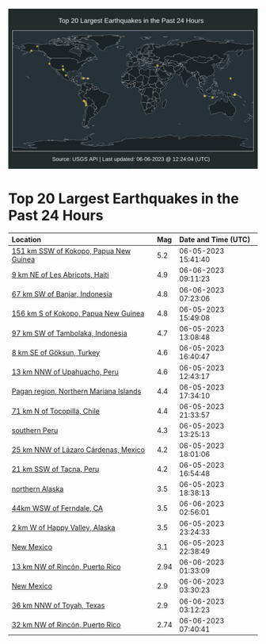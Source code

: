 ![Map](./map.png)

# Top 20 Largest Earthquakes in the Past 24 Hours

| Location | Mag | Date and Time (UTC) |
|:---|:---|:---|
| [151 km SSW of Kokopo, Papua New Guinea](https://earthquake.usgs.gov/earthquakes/eventpage/us7000k6fw) | 5.2 | 06-05-2023 15:41:40 |
| [9 km NE of Les Abricots, Haiti](https://earthquake.usgs.gov/earthquakes/eventpage/us7000k6lb) | 4.9 | 06-06-2023 09:11:23 |
| [67 km SW of Banjar, Indonesia](https://earthquake.usgs.gov/earthquakes/eventpage/us7000k6kz) | 4.8 | 06-06-2023 07:23:06 |
| [156 km S of Kokopo, Papua New Guinea](https://earthquake.usgs.gov/earthquakes/eventpage/us7000k6fx) | 4.8 | 06-05-2023 15:49:08 |
| [97 km SW of Tambolaka, Indonesia](https://earthquake.usgs.gov/earthquakes/eventpage/us7000k6eg) | 4.7 | 06-05-2023 13:08:48 |
| [8 km SE of Göksun, Turkey](https://earthquake.usgs.gov/earthquakes/eventpage/us7000k6ge) | 4.6 | 06-05-2023 16:40:47 |
| [13 km NNW of Upahuacho, Peru](https://earthquake.usgs.gov/earthquakes/eventpage/us7000k6e9) | 4.6 | 06-05-2023 12:43:17 |
| [Pagan region, Northern Mariana Islands](https://earthquake.usgs.gov/earthquakes/eventpage/us7000k6gp) | 4.4 | 06-05-2023 17:34:10 |
| [71 km N of Tocopilla, Chile](https://earthquake.usgs.gov/earthquakes/eventpage/us7000k6ip) | 4.4 | 06-05-2023 21:33:57 |
| [southern Peru](https://earthquake.usgs.gov/earthquakes/eventpage/us7000k6ek) | 4.3 | 06-05-2023 13:25:13 |
| [25 km NNW of Lázaro Cárdenas, Mexico](https://earthquake.usgs.gov/earthquakes/eventpage/us7000k6gw) | 4.2 | 06-05-2023 18:01:06 |
| [21 km SSW of Tacna, Peru](https://earthquake.usgs.gov/earthquakes/eventpage/us7000k6gk) | 4.2 | 06-05-2023 16:54:48 |
| [northern Alaska](https://earthquake.usgs.gov/earthquakes/eventpage/ak02376as4hc) | 3.5 | 06-05-2023 18:38:13 |
| [44km WSW of Ferndale, CA](https://earthquake.usgs.gov/earthquakes/eventpage/nc73897551) | 3.5 | 06-06-2023 02:56:01 |
| [2 km W of Happy Valley, Alaska](https://earthquake.usgs.gov/earthquakes/eventpage/ak02376doboy) | 3.5 | 06-05-2023 23:24:33 |
| [New Mexico](https://earthquake.usgs.gov/earthquakes/eventpage/us7000k6j1) | 3.1 | 06-05-2023 22:38:49 |
| [13 km NW of Rincón, Puerto Rico](https://earthquake.usgs.gov/earthquakes/eventpage/pr71412468) | 2.94 | 06-06-2023 01:33:09 |
| [New Mexico](https://earthquake.usgs.gov/earthquakes/eventpage/us7000k6k0) | 2.9 | 06-06-2023 03:30:23 |
| [36 km NNW of Toyah, Texas](https://earthquake.usgs.gov/earthquakes/eventpage/us7000k6jy) | 2.9 | 06-06-2023 03:12:23 |
| [32 km NW of Rincón, Puerto Rico](https://earthquake.usgs.gov/earthquakes/eventpage/pr71412483) | 2.74 | 06-06-2023 07:40:41 |

